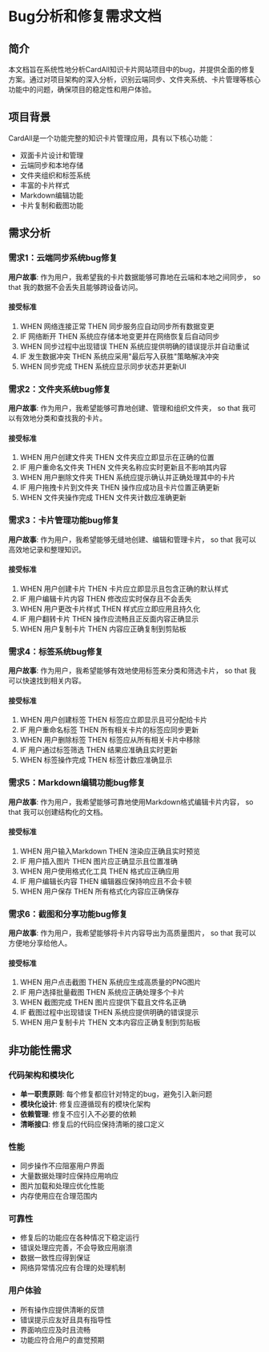# Bug分析和修复需求文档

## 简介

本文档旨在系统性地分析CardAll知识卡片网站项目中的bug，并提供全面的修复方案。通过对项目架构的深入分析，识别云端同步、文件夹系统、卡片管理等核心功能中的问题，确保项目的稳定性和用户体验。

## 项目背景

CardAll是一个功能完整的知识卡片管理应用，具有以下核心功能：
- 双面卡片设计和管理
- 云端同步和本地存储
- 文件夹组织和标签系统
- 丰富的卡片样式
- Markdown编辑功能
- 卡片复制和截图功能

## 需求分析

### 需求1：云端同步系统bug修复

**用户故事**: 作为用户，我希望我的卡片数据能够可靠地在云端和本地之间同步， so that 我的数据不会丢失且能够跨设备访问。

#### 接受标准
1. WHEN 网络连接正常 THEN 同步服务应自动同步所有数据变更
2. IF 网络断开 THEN 系统应存储本地变更并在网络恢复后自动同步
3. WHEN 同步过程中出现错误 THEN 系统应提供明确的错误提示并自动重试
4. IF 发生数据冲突 THEN 系统应采用"最后写入获胜"策略解决冲突
5. WHEN 同步完成 THEN 系统应显示同步状态并更新UI

### 需求2：文件夹系统bug修复

**用户故事**: 作为用户，我希望能够可靠地创建、管理和组织文件夹， so that 我可以有效地分类和查找我的卡片。

#### 接受标准
1. WHEN 用户创建文件夹 THEN 文件夹应立即显示在正确的位置
2. IF 用户重命名文件夹 THEN 文件夹名称应实时更新且不影响其内容
3. WHEN 用户删除文件夹 THEN 系统应提示确认并正确处理其中的卡片
4. IF 用户拖拽卡片到文件夹 THEN 操作应成功且卡片位置正确更新
5. WHEN 文件夹操作完成 THEN 文件夹计数应准确更新

### 需求3：卡片管理功能bug修复

**用户故事**: 作为用户，我希望能够无缝地创建、编辑和管理卡片， so that 我可以高效地记录和整理知识。

#### 接受标准
1. WHEN 用户创建卡片 THEN 卡片应立即显示且包含正确的默认样式
2. IF 用户编辑卡片内容 THEN 修改应实时保存且不会丢失
3. WHEN 用户更改卡片样式 THEN 样式应立即应用且持久化
4. IF 用户翻转卡片 THEN 操作应流畅且正反面内容正确显示
5. WHEN 用户复制卡片 THEN 内容应正确复制到剪贴板

### 需求4：标签系统bug修复

**用户故事**: 作为用户，我希望能够有效地使用标签来分类和筛选卡片， so that 我可以快速找到相关内容。

#### 接受标准
1. WHEN 用户创建标签 THEN 标签应立即显示且可分配给卡片
2. IF 用户重命名标签 THEN 所有相关卡片的标签应同步更新
3. WHEN 用户删除标签 THEN 标签应从所有相关卡片中移除
4. IF 用户通过标签筛选 THEN 结果应准确且实时更新
5. WHEN 标签操作完成 THEN 标签计数应准确显示

### 需求5：Markdown编辑功能bug修复

**用户故事**: 作为用户，我希望能够可靠地使用Markdown格式编辑卡片内容， so that 我可以创建结构化的文档。

#### 接受标准
1. WHEN 用户输入Markdown THEN 渲染应正确且实时预览
2. IF 用户插入图片 THEN 图片应正确显示且位置准确
3. WHEN 用户使用格式化工具 THEN 格式应正确应用
4. IF 用户编辑长内容 THEN 编辑器应保持响应且不会卡顿
5. WHEN 用户保存 THEN 所有格式化内容应正确保存

### 需求6：截图和分享功能bug修复

**用户故事**: 作为用户，我希望能够将卡片内容导出为高质量图片， so that 我可以方便地分享给他人。

#### 接受标准
1. WHEN 用户点击截图 THEN 系统应生成高质量的PNG图片
2. IF 用户选择批量截图 THEN 系统应正确处理多个卡片
3. WHEN 截图完成 THEN 图片应提供下载且文件名正确
4. IF 截图过程中出现错误 THEN 系统应提供明确的错误提示
5. WHEN 用户复制卡片 THEN 文本内容应正确复制到剪贴板

## 非功能性需求

### 代码架构和模块化
- **单一职责原则**: 每个修复都应针对特定的bug，避免引入新问题
- **模块化设计**: 修复应遵循现有的模块化架构
- **依赖管理**: 修复不应引入不必要的依赖
- **清晰接口**: 修复后的代码应保持清晰的接口定义

### 性能
- 同步操作不应阻塞用户界面
- 大量数据处理时应保持应用响应
- 图片加载和处理应优化性能
- 内存使用应在合理范围内

### 可靠性
- 修复后的功能应在各种情况下稳定运行
- 错误处理应完善，不会导致应用崩溃
- 数据一致性应得到保证
- 网络异常情况应有合理的处理机制

### 用户体验
- 所有操作应提供清晰的反馈
- 错误提示应友好且具有指导性
- 界面响应应及时且流畅
- 功能应符合用户的直觉预期